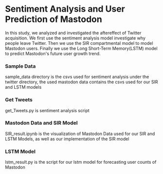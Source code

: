 # Sentiment Analysis and User Prediction of Mastodon
In this study, we analyzed and investigated the aftereffect of Twitter acquisition. We first use the sentiment analysis model investigate why people leave Twitter. Then we use the SIR compartmental model to model Mastodon users. Finally we use the Long Short-Term Memory(LSTM) model to
predict Mastodon's future user growth trend.


### Sample Data
sample_data directory is the csvs used for sentiment analysis under the twitter directory, the used mastodon data contains the csvs used for our SIR and LSTM models

### Get Tweets
get_Tweets.py is sentiment analysis script

### Mastodon Data and SIR Model
SIR_result.ipynb is the visualization of Mastodon Data used for our SIR and LSTM Models, as well as our implementation of the SIR model

### LSTM Model
lstm_result.py is the script for our lstm model for forecasting user counts of Mastodon
